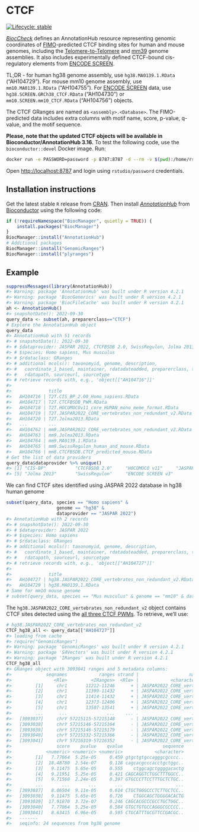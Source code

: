 
<!-- README.md is generated from README.Rmd. Please edit that file -->

# CTCF

[![Lifecycle:
stable](https://img.shields.io/badge/lifecycle-stable-brightgreen.svg)](https://lifecycle.r-lib.org/articles/stages.html#stable)
<!-- [![BioC status](http://www.bioconductor.org/shields/build/release/bioc/CTCF.svg)](https://bioconductor.org/checkResults/release/bioc-LATEST/CTCF) [![R-CMD-check-bioc](https://github.com/mdozmorov/CTCF/actions/workflows/R-CMD-check-bioc.yaml/badge.svg)](https://github.com/mdozmorov/CTCF/actions/workflows/R-CMD-check-bioc.yaml) -->

*[BiocCheck](https://bioconductor.org/packages/3.16/BiocCheck)* defines
an AnnotationHub resource representing genomic coordinates of
[FIMO](https://meme-suite.org/meme/doc/fimo.html)-predicted CTCF binding
sites for human and mouse genomes, including the
[Telomere-to-Telomere](https://github.com/marbl/CHM13) and
[mm39](http://genomeref.blogspot.com/2020/07/grcm39-new-mouse-reference-genome.html)
genome assemblies. It also includes experimentally defined CTCF-bound
cis-regulatory elements from [ENCODE
SCREEN](https://screen.encodeproject.org/).

TL;DR - for human hg38 genome assembly, use `hg38.MA0139.1.RData`
(“AH104729”). For mouse mm10 genome assembly, use `mm10.MA0139.1.RData`
(“AH104755”). For [ENCODE SCREEN](https://screen.encodeproject.org/)
data, use `hg38.SCREEN.GRCh38_CTCF.RData` (“AH104730”) or
`mm10.SCREEN.mm10_CTCF.RData` (“AH104756”) objects.

The CTCF GRanges are named as `<assembly>.<Database>`. The
FIMO-predicted data includes extra columns with motif name, score,
p-value, q-value, and the motif sequence.

**Please, note that the updated CTCF objects will be available in
Bioconductor/AnnotationHub 3.16.** To test the following code, use the
`bioconductor::devel` Docker image. Run:

``` bash
docker run -e PASSWORD=password -p 8787:8787 -d --rm -v $(pwd):/home/rstudio bioconductor/bioconductor_docker:devel
```

Open <http://localhost:8787> and login using `rstudio/password`
credentials.

## Installation instructions

Get the latest stable `R` release from
[CRAN](http://cran.r-project.org/). Then install
*[AnnotationHub](https://bioconductor.org/packages/3.16/AnnotationHub)*
from [Bioconductor](http://bioconductor.org/) using the following code:

``` r
if (!requireNamespace("BiocManager", quietly = TRUE)) {
    install.packages("BiocManager")
}
BiocManager::install("AnnotationHub") 
# Additional packages
BiocManager::install("GenomicRanges")
BiocManager::install("plyranges")
```

## Example

``` r
suppressMessages(library(AnnotationHub))
#> Warning: package 'AnnotationHub' was built under R version 4.2.1
#> Warning: package 'BiocGenerics' was built under R version 4.2.1
#> Warning: package 'BiocFileCache' was built under R version 4.2.1
ah <- AnnotationHub()
#> snapshotDate(): 2022-09-30
query_data <- subset(ah, preparerclass=="CTCF")
# Explore the AnnotationHub object
query_data
#> AnnotationHub with 51 records
#> # snapshotDate(): 2022-09-30
#> # $dataprovider: JASPAR 2022, CTCFBSDB 2.0, SwissRegulon, Jolma 2013, HOCOMO...
#> # $species: Homo sapiens, Mus musculus
#> # $rdataclass: GRanges
#> # additional mcols(): taxonomyid, genome, description,
#> #   coordinate_1_based, maintainer, rdatadateadded, preparerclass, tags,
#> #   rdatapath, sourceurl, sourcetype 
#> # retrieve records with, e.g., 'object[["AH104716"]]' 
#> 
#>              title                                                 
#>   AH104716 | T2T.CIS_BP_2.00_Homo_sapiens.RData                    
#>   AH104717 | T2T.CTCFBSDB_PWM.RData                                
#>   AH104718 | T2T.HOCOMOCOv11_core_HUMAN_mono_meme_format.RData     
#>   AH104719 | T2T.JASPAR2022_CORE_vertebrates_non_redundant_v2.RData
#>   AH104720 | T2T.Jolma2013.RData                                   
#>   ...        ...                                                   
#>   AH104762 | mm9.JASPAR2022_CORE_vertebrates_non_redundant_v2.RData
#>   AH104763 | mm9.Jolma2013.RData                                   
#>   AH104764 | mm9.MA0139.1.RData                                    
#>   AH104765 | mm9.SwissRegulon_human_and_mouse.RData                
#>   AH104766 | mm8.CTCFBSDB.CTCF_predicted_mouse.RData
# Get the list of data providers
query_data$dataprovider %>% unique()
#> [1] "CIS-BP"           "CTCFBSDB 2.0"     "HOCOMOCO v11"     "JASPAR 2022"     
#> [5] "Jolma 2013"       "SwissRegulon"     "ENCODE SCREEN v3"
```

We can find CTCF sites identified using JASPAR 2022 database in hg38
human genome

``` r
subset(query_data, species == "Homo sapiens" & 
                   genome == "hg38" & 
                   dataprovider == "JASPAR 2022")
#> AnnotationHub with 2 records
#> # snapshotDate(): 2022-09-30
#> # $dataprovider: JASPAR 2022
#> # $species: Homo sapiens
#> # $rdataclass: GRanges
#> # additional mcols(): taxonomyid, genome, description,
#> #   coordinate_1_based, maintainer, rdatadateadded, preparerclass, tags,
#> #   rdatapath, sourceurl, sourcetype 
#> # retrieve records with, e.g., 'object[["AH104727"]]' 
#> 
#>              title                                                  
#>   AH104727 | hg38.JASPAR2022_CORE_vertebrates_non_redundant_v2.RData
#>   AH104729 | hg38.MA0139.1.RData
# Same for mm10 mouse genome
# subset(query_data, species == "Mus musculus" & genome == "mm10" & dataprovider == "JASPAR 2022")
```

The `hg38.JASPAR2022_CORE_vertebrates_non_redundant_v2` object contains
CTCF sites detected using the [all three CTCF
PWMs](https://jaspar.genereg.net/search?q=CTCF&collection=all&tax_group=all&tax_id=9606&type=all&class=all&family=all&version=all).
To retrieve, we’ll use:

``` r
# hg38.JASPAR2022_CORE_vertebrates_non_redundant_v2
CTCF_hg38_all <- query_data[["AH104727"]]
#> loading from cache
#> require("GenomicRanges")
#> Warning: package 'GenomicRanges' was built under R version 4.2.1
#> Warning: package 'S4Vectors' was built under R version 4.2.1
#> Warning: package 'IRanges' was built under R version 4.2.1
CTCF_hg38_all
#> GRanges object with 3093041 ranges and 5 metadata columns:
#>             seqnames            ranges strand |                   name
#>                <Rle>         <IRanges>  <Rle> |            <character>
#>         [1]     chr1       11212-11246      + | JASPAR2022_CORE_vert..
#>         [2]     chr1       11399-11432      + | JASPAR2022_CORE_vert..
#>         [3]     chr1       11414-11432      + | JASPAR2022_CORE_vert..
#>         [4]     chr1       12373-12406      + | JASPAR2022_CORE_vert..
#>         [5]     chr1       13507-13541      + | JASPAR2022_CORE_vert..
#>         ...      ...               ...    ... .                    ...
#>   [3093037]     chrY 57215115-57215148      - | JASPAR2022_CORE_vert..
#>   [3093038]     chrY 57215146-57215164      - | JASPAR2022_CORE_vert..
#>   [3093039]     chrY 57215146-57215179      - | JASPAR2022_CORE_vert..
#>   [3093040]     chrY 57215332-57215366      - | JASPAR2022_CORE_vert..
#>   [3093041]     chrY 57216319-57216352      - | JASPAR2022_CORE_vert..
#>                 score    pvalue    qvalue               sequence
#>             <numeric> <numeric> <numeric>            <character>
#>         [1]   7.77064  5.25e-05     0.459 gtgctgtgccagggcgcccc..
#>         [2]  18.48780  2.54e-07     0.118 cagcacgcccacctgctggc..
#>         [3]   9.11475  5.65e-05     0.555    ctggcagctggggacactg
#>         [4]   9.21951  5.25e-05     0.421 CAGCAGGTCTGGCTTTGGCC..
#>         [5]   9.71560  2.24e-05     0.397 GTGCCCTTCCTTTGCTCTGC..
#>         ...       ...       ...       ...                    ...
#>   [3093037]   8.06504  9.11e-05     0.614 CTGCTGGGCCCTCTTGCTCC..
#>   [3093038]   9.11475  5.65e-05     0.726    CTGGCAGCTGGGGACACTG
#>   [3093039]  17.91870  3.72e-07     0.246 CAGCACGCCCGCCTGCTGGC..
#>   [3093040]   7.77064  5.25e-05     0.584 GTGCTGTGCCAGGGCGCCCC..
#>   [3093041]   8.63415  6.96e-05     0.595 CTGCATTTGCGTTCCGACGC..
#>   -------
#>   seqinfo: 24 sequences from hg38 genome
```

<!--
The `hg38.MA0139.1` object contains CTCF sites detected using the most
popular [MA0139.1](https://jaspar.genereg.net/matrix/MA0139.1/) CTCF PWM. 
To retrieve:


```r
# hg38.MA0139.1
CTCF_hg38 <- query_data[["AH104729"]]
#> loading from cache
CTCF_hg38
#> GRanges object with 887980 ranges and 5 metadata columns:
#>            seqnames            ranges strand |        name     score    pvalue
#>               <Rle>         <IRanges>  <Rle> | <character> <numeric> <numeric>
#>        [1]     chr1       11414-11432      + |    MA0139.1   9.11475  5.65e-05
#>        [2]     chr1       14316-14334      + |    MA0139.1   7.83607  9.71e-05
#>        [3]     chr1       15439-15457      + |    MA0139.1   8.00000  9.08e-05
#>        [4]     chr1       16603-16621      + |    MA0139.1   8.04918  8.89e-05
#>        [5]     chr1       16651-16669      + |    MA0139.1  11.42620  1.97e-05
#>        ...      ...               ...    ... .         ...       ...       ...
#>   [887976]     chrY 57209918-57209936      - |    MA0139.1  11.42620  1.97e-05
#>   [887977]     chrY 57209966-57209984      - |    MA0139.1   8.04918  8.89e-05
#>   [887978]     chrY 57211133-57211151      - |    MA0139.1   8.00000  9.08e-05
#>   [887979]     chrY 57212256-57212274      - |    MA0139.1   7.83607  9.71e-05
#>   [887980]     chrY 57215146-57215164      - |    MA0139.1   9.11475  5.65e-05
#>               qvalue            sequence
#>            <numeric>         <character>
#>        [1]     0.555 ctggcagctggggacactg
#>        [2]     0.601 GGACCAACAGGGGCAGGAG
#>        [3]     0.599 TAGCCTCCAGAGGCCTCAG
#>        [4]     0.597 CCACCTGAAGGAGACGCGC
#>        [5]     0.504 TGGCCTACAGGGGCCGCGG
#>        ...       ...                 ...
#>   [887976]     0.648 TGGCCTACAGGGGCCGCGG
#>   [887977]     0.770 CCACCTGAAGGAGACGCGC
#>   [887978]     0.770 TAGCCTCCAGAGGCCTCAG
#>   [887979]     0.770 GGACCAACAGGGGCAGGAG
#>   [887980]     0.726 CTGGCAGCTGGGGACACTG
#>   -------
#>   seqinfo: 24 sequences from hg38 genome
```

It is always advisable to sort GRanges objects and keep standard chromsomes:


```r
suppressMessages(library(plyranges))
CTCF_hg38_all <- CTCF_hg38_all %>% keepStandardChromosomes() %>% sort()
CTCF_hg38 <- CTCF_hg38 %>% keepStandardChromosomes() %>% sort()
```

Note that the [FIMO](https://meme-suite.org/meme/doc/fimo.html) tool detects 
CTCF binding sites using the 1e-4 p-value threshold by default (the more significant
p-value corresponds to the more confidently detected CTCF motif). We found that
this threshold may be too permissive. Using the 
[ENCODE SCREEN](https://screen.encodeproject.org/) database as ground truth,
we found 1e-6 as the optimal threshold providing approximately 80% true positive
rate. However, less significant CTCF motifs may be cell type-specific or have 
weaker CTCF binding and therefore be missed by conventional peak callers.
If cell type-specific CTCF binding is of interest, we recommend exploring
less significant CTCF sites.

<img src="man/figures/Figure_human_pvalues_threshold.png" width="100%" />

To filter the GRanges object and keep high-confidence CTCF sites, use:


```r
# Check length before filtering
print(paste("Number of CTCF motifs at the default 1e-4 threshold:", length(CTCF_hg38)))
#> [1] "Number of CTCF motifs at the default 1e-4 threshold: 887980"
# Filter and check length after filtering
CTCF_hg38_filtered <- CTCF_hg38 %>% plyranges::filter(pvalue < 1e-6)
print(paste("Number of CTCF motifs at the 1e-6 threshold:", length(CTCF_hg38_filtered)))
#> [1] "Number of CTCF motifs at the 1e-6 threshold: 21671"
# Similarly, filter
CTCF_hg38_all_filtered <- CTCF_hg38_all %>% plyranges::filter(pvalue < 1e-6)
```

Given some databases provide multiple CTCF PWMs, one CTCF site may be detected 
multiple times resulting in overlapping CTCF sites. For example, the proportion
of overlapping CTCF sites in the `CTCF_hg38_all_filtered` object containing CTCF
sites detected by three matrices nearly 40%:


```r
# Proportion of overlapping enrtries
tmp <- findOverlaps(CTCF_hg38_all, CTCF_hg38_all)
prop_overlap <- sort(table(queryHits(tmp)) %>% table(), decreasing = TRUE)
sum(prop_overlap[which(names(prop_overlap) != "1")]) / length(CTCF_hg38_all)
#> [1] 0.375093
```

The proportion of overlapping CTCF sites in the `CTCF_hg38_filtered` object
containing CTCF sites detected by the [MA0139.1](https://jaspar.genereg.net/matrix/MA0139.1/) 
matrix is less than 2.5%


```r
tmp <- findOverlaps(CTCF_hg38, CTCF_hg38)
prop_overlap <- sort(table(queryHits(tmp)) %>% table(), decreasing = TRUE)
sum(prop_overlap[which(names(prop_overlap) != "1")]) / length(CTCF_hg38)
#> [1] 0.0233485
```

Reducing them (merging overlapping CTCF sites), combined with 1E-6 cutoff 
filtering, yields the number of CTCF sites comparable to previously reported.


```r
print(paste("Number of CTCF_hg38 motifs at the 1e-6 threshold AND reduced:", length(CTCF_hg38_filtered %>% reduce())))
#> [1] "Number of CTCF_hg38 motifs at the 1e-6 threshold AND reduced: 21652"
print(paste("Number of CTCF_hg38_all motifs at the 1e-6 threshold AND reduced:", length(CTCF_hg38_all_filtered %>% reduce())))
#> [1] "Number of CTCF_hg38_all motifs at the 1e-6 threshold AND reduced: 63572"
```

However, regulatory elements with CTCF proteins co-occupying adjacent/overlapping 
CTCF binding motifs were shown to be functionally and structurally different from 
those with single CTCF motifs. We provide non-reduced CTCF data and advise 
considering overlap of CTCF sites depending on the study's goal. 

# liftOver of CTCF coordinates

As genome assemblies for model organisms continue to improve, CTCF sites for 
previous genome assemblies become obsolete. Typically, the actual genome 
sequence changes little, leading to changes in genomic coordinates.
The [liftOver](https://genome.ucsc.edu/cgi-bin/hgLiftOver)
method allows for conversion of genomic coordinates between genome assemblies.

Some carefully curated CTCF sites are available only for older genome assemblies.
Examples include the data from [CTCFBSDB](https://insulatordb.uthsc.edu/),
available for hg18 and mm8 genome assemblies.

To investigate whether liftOver of CTCF sites from older genome assemblies is
a viable option, we tested for overlap between CTCF sites directly detected in
specific genome assemblies with those lifted over. We detected CTCF sites using
the [MA0139.1](https://jaspar.genereg.net/matrix/MA0139.1/) PWM from JASPAR 2022 
database in hg18, hg19, hg38, and T2T genome assemblies and converted their 
genomic coordinates using the corresponding liftOver chains 
([download_liftOver.sh](https://github.com/dozmorovlab/CTCF.dev/blob/main/scripts/download_liftOver.sh) 
and [convert_liftOver.sh](https://github.com/dozmorovlab/CTCF.dev/blob/main/scripts/convert_liftOver.sh)
scripts). We observed high Jaccard overlap among CTCF sites detected in the 
original genome assemblies or lifted over. 

**Jaccard overlaps among CTCF binding sites detected in the original and liftOver human genome assemblies.** CTCF sites were detected using JASPAR 2022 MA0139.1 PWM. The correlogram was clustered using Euclidean distance and Ward.D clustering . White-red gradient indicate low-to-high Jaccard overlaps. Jaccard values are shown in the corresponding cells.

<img src="man/figures/Figure_liftOverJaccard.png" width="100%" />

Our results suggest that liftOver is a viable alternative to obtain CTCF genomic
annotations for different genome assemblies. We provide 
[CTCFBSDB](https://insulatordb.uthsc.edu/) data converted to hg19 and hg38 
genome assemblies.

# CTCF Position Weight Matrices

**CTCF PWM information.** "Motif" - individual motif IDs or the total number of motifs per database; "Length" - motif length of the range of lengths; "URL" - direct links to motif pages. Jaspar, Hocomoco, Jolma 2013 PWMs were downloaded from the [MEME database](https://meme-suite.org/meme/doc/download.html).


|Motif                                                |Length..bp. |URL                                                                               |
|:----------------------------------------------------|:-----------|:---------------------------------------------------------------------------------|
|Jaspar2022                                           |            |                                                                                  |
|MA0139.1                                             |19          |https://jaspar2022.genereg.net/matrix/MA0139.1                                    |
|MA1929.1                                             |34          |http://jaspar2022.genereg.net/matrix/MA1929.1                                     |
|MA1930.1                                             |35          |http://jaspar2022.genereg.net/matrix/MA1930.1                                     |
|HOCOMOCO v11                                         |            |                                                                                  |
|CTCF_HUMAN.H11MO.0.A                                 |19          |http://hocomoco.autosome.ru/motif/CTCF_HUMAN.H11MO.0.A                            |
|CTCF_MOUSE.H11MO.0.A                                 |20          |http://hocomoco.autosome.ru/motif/CTCF_MOUSE.H11MO.0.A                            |
|SwissRegulon                                         |            |                                                                                  |
|CTCF.p2                                              |20          |https://swissregulon.unibas.ch/wm/?wm=CTCF.p2&org=hg18                            |
|Jolma 2013                                           |            |                                                                                  |
|CTCF_full                                            |17          |http://floresta.eead.csic.es/footprintdb/index.php?db=HumanTF:1.0&motif=CTCF_full |
|CTCFBSDB                                             |            |                                                                                  |
|EMBL_M1, EMBL_M2, MIT_LM2, MIT_LM7, MIT_LM23, REN_20 |9-20        |https://insulatordb.uthsc.edu/download/CTCFBSDB_PWM.mat                           |
|CIS-BP                                               |            |                                                                                  |
|83 CTCF (Homo sapiens) C2H2 ZF                       |11-21       |http://cisbp.ccbr.utoronto.ca/TFreport.php?searchTF=T094831_2.00                  |
|2 Ctcf (Mus musculus) C2H2 ZF                        |15, 20      |http://cisbp.ccbr.utoronto.ca/TFreport.php?searchTF=T100985_2.00                  |

**CTCF motif logos.** PWMs from (A) MEME, (B) CTCFBSDB, (C) CIS-BP human, and (D) CIS-BP mouse databases. Clustering and alignment of motifs was performed using the `r `BiocStyle::Biocpkg("motifStack")` R package.

<img src="man/figures/Supplementary_Figure_1.png" width="100%" />

See [inst/scripts/make-data.R](inst/scripts/make-data.R) how the CTCF GRanges 
objects were created.

# CTCF predicted and experimental data

**Predefined CTCF binding data.** "Database" - source of data; "Number" - number of binding sites; "Assembly" - genome assembly; "URL" - direct link to data download.


|Database                           | Number|Assembly |URL                                                                 |
|:----------------------------------|------:|:--------|:-------------------------------------------------------------------|
|CTCFBSDB 2.0                       |     NA|         |                                                                    |
|Predicted human CTCF binding sites |  13401|hg18     |https://insulatordb.uthsc.edu/download/allcomp.txt.gz               |
|Predicted mouse CTCF binding sites |   5504|mm8      |https://insulatordb.uthsc.edu/download/allcomp.txt.gz               |
|SCREEN ENCODE                      |     NA|         |                                                                    |
|Human CTCF-bound cCREs             | 450641|hg38     |https://api.wenglab.org/screen_v13/fdownloads/cCREs/GRCh38-CTCF.bed |
|Mouse CTCF-bound cCREs             |  82777|mm10     |https://api.wenglab.org/screen_v13/fdownloads/cCREs/mm10-CTCF.bed   |

# All GRanges objects included in the package

**Summary of CTCF binding data provided in the package.** CTCF sites for each genome assembly and PWM combination were detected using FIMO. "ID" - object names formatted as `<assembly>.<database name>`; "Assembly" - genome assembly, T2T - telomere to telomere (GCA_009914755.4) genome assembly; "All (p-value threshold Xe-Y)" - the total number of CTCF binding sites in the corresponding BED file at the Xe-Y threshold; "Non-overlapping (p-value threshold Xe-Y)" - number of non-overlapping CTCF binding sites (overlapping regions are merged) at the Xe-Y threshold.


|ID                                                      |Description                                                                                       |Genome |Species      | Taxonomy|Data.provider    |All..p.value.threshold.1e.4. |Non.overlapping..p.value.threshold.1e.4. |All..p.value.threshold.1e.6. |Non.overlapping..p.value.threshold.1e.6. |
|:-------------------------------------------------------|:-------------------------------------------------------------------------------------------------|:------|:------------|--------:|:----------------|:----------------------------|:----------------------------------------|:----------------------------|:----------------------------------------|
|T2T.CIS_BP_2.00_Homo_sapiens.RData                      |T2T CTCF motifs detected using human PWM matrices from http://cisbp.ccbr.utoronto.ca/, by FIMO    |T2T    |Homo sapiens |     9606|CIS-BP           |85,004,288                   |11,610,275                               |1,642,859                    |308,511                                  |
|T2T.CTCFBSDB_PWM.RData                                  |T2T CTCF motifs detected using PWM matrices from https://insulatordb.uthsc.edu/, by FIMO          |T2T    |Homo sapiens |     9606|CTCFBSDB 2.0     |5,385,530                    |3,452,150                                |98,088                       |61,030                                   |
|T2T.HOCOMOCOv11_core_HUMAN_mono_meme_format.RData       |T2T CTCF motifs detected using human PWM matrices from https://hocomoco11.autosome.org/, by FIMO  |T2T    |Homo sapiens |     9606|HOCOMOCO v11     |927,477                      |909,247                                  |21,491                       |21,450                                   |
|T2T.JASPAR2022_CORE_vertebrates_non_redundant_v2.RData  |T2T CTCF motifs detected using human PWM matrices from https://jaspar.genereg.net/, by FIMO       |T2T    |Homo sapiens |     9606|JASPAR 2022      |3,196,774                    |2,538,458                                |75,126                       |64,767                                   |
|T2T.Jolma2013.RData                                     |T2T CTCF motifs detected using PWM matrices from DOI:10.1016/j.cell.2012.12.009, by FIMO          |T2T    |Homo sapiens |     9606|Jolma 2013       |342,765                      |341,669                                  |6,857                        |6,857                                    |
|T2T.MA0139.1.RData                                      |T2T CTCF motifs detected using MA0139.1 PWM matrix from https://jaspar.genereg.net/, by FIMO      |T2T    |Homo sapiens |     9606|JASPAR 2022      |916,829                      |905,231                                  |22,149                       |22,131                                   |
|T2T.SwissRegulon_human_and_mouse.RData                  |T2T CTCF motifs detected using PWM matrices from https://swissregulon.unibas.ch/sr/, by FIMO      |T2T    |Homo sapiens |     9606|SwissRegulon     |1,106,234                    |1,094,142                                |23,050                       |23,006                                   |
|hg38.CIS_BP_2.00_Homo_sapiens.RData                     |hg38 CTCF motifs detected using human PWM matrices from http://cisbp.ccbr.utoronto.ca/, by FIMO   |hg38   |Homo sapiens |     9606|CIS-BP           |82,804,664                   |11,502,445                               |1,612,042                    |303,446                                  |
|hg38.CTCFBSDB.CTCF_predicted_human.RData                |hg38 CTCF predicted motifs from https://insulatordb.uthsc.edu/                                    |hg38   |Homo sapiens |     9606|CTCFBSDB 2.0     |5,212,674                    |3,343,301                                |97,491                       |60,648                                   |
|hg38.CTCFBSDB_PWM.RData                                 |hg38 CTCF motifs detected using PWM matrices from https://insulatordb.uthsc.edu/, by FIMO         |hg38   |Homo sapiens |     9606|CTCFBSDB 2.0     |13,357                       |13,278                                   |-                            |-                                        |
|hg38.HOCOMOCOv11_core_HUMAN_mono_meme_format.RData      |hg38 CTCF motifs detected using human PWM matrices from https://hocomoco11.autosome.org/, by FIMO |hg38   |Homo sapiens |     9606|HOCOMOCO v11     |891,816                      |875,038                                  |21,020                       |20,975                                   |
|hg38.JASPAR2022_CORE_vertebrates_non_redundant_v2.RData |hg38 CTCF motifs detected using human PWM matrices from https://jaspar.genereg.net/, by FIMO      |hg38   |Homo sapiens |     9606|JASPAR 2022      |3,093,041                    |2,456,234                                |73,545                       |63,572                                   |
|hg38.Jolma2013.RData                                    |hg38 CTCF motifs detected using PWM matrices from DOI:10.1016/j.cell.2012.12.009, by FIMO         |hg38   |Homo sapiens |     9606|Jolma 2013       |330,892                      |329,834                                  |6,823                        |6,823                                    |
|hg38.MA0139.1.RData                                     |hg38 CTCF motifs detected using MA0139.1 PWM matrix from https://jaspar.genereg.net/, by FIMO     |hg38   |Homo sapiens |     9606|JASPAR 2022      |887,980                      |876,938                                  |21,671                       |21,652                                   |
|hg38.SCREEN.GRCh38_CTCF.RData                           |hg38 CTCF-bound human cis-regulatory elements from https://screen.encodeproject.org/              |hg38   |Homo sapiens |     9606|ENCODE SCREEN v3 |450,641                      |444,379                                  |-                            |-                                        |
|hg38.SwissRegulon_human_and_mouse.RData                 |hg38 CTCF motifs detected using PWM matrices from https://swissregulon.unibas.ch/sr/, by FIMO     |hg38   |Homo sapiens |     9606|SwissRegulon     |1,079,055                    |1,067,050                                |22,569                       |22,521                                   |
|hg19.CIS_BP_2.00_Homo_sapiens.RData                     |hg19 CTCF motifs detected using human PWM matrices from http://cisbp.ccbr.utoronto.ca/, by FIMO   |hg19   |Homo sapiens |     9606|CIS-BP           |81,569,702                   |11,355,221                               |1,595,787                    |298,489                                  |
|hg19.CTCFBSDB.CTCF_predicted_human.RData                |hg19 CTCF motifs detected using PWM matrices from https://insulatordb.uthsc.edu/, by FIMO         |hg19   |Homo sapiens |     9606|CTCFBSDB 2.0     |5,118,501                    |3,294,516                                |93,692                       |57,137                                   |
|hg19.CTCFBSDB_PWM.RData                                 |hg19 CTCF predicted motifs from https://insulatordb.uthsc.edu/                                    |hg19   |Homo sapiens |     9606|CTCFBSDB 2.0     |13,355                       |13,294                                   |-                            |-                                        |
|hg19.HOCOMOCOv11_core_HUMAN_mono_meme_format.RData      |hg19 CTCF motifs detected using human PWM matrices from https://hocomoco11.autosome.org/, by FIMO |hg19   |Homo sapiens |     9606|HOCOMOCO v11     |876,822                      |860,212                                  |20,853                       |20,811                                   |
|hg19.JASPAR2022_CORE_vertebrates_non_redundant_v2.RData |hg19 CTCF motifs detected using human PWM matrices from https://jaspar.genereg.net/, by FIMO      |hg19   |Homo sapiens |     9606|JASPAR 2022      |3,035,951                    |2,414,604                                |71,825                       |61,940                                   |
|hg19.Jolma2013.RData                                    |hg19 CTCF motifs detected using PWM matrices from DOI:10.1016/j.cell.2012.12.009, by FIMO         |hg19   |Homo sapiens |     9606|Jolma 2013       |315,914                      |314,858                                  |6,734                        |6,734                                    |
|hg19.MA0139.1.RData                                     |hg19 CTCF motifs detected using MA0139.1 PWM matrix from https://jaspar.genereg.net/, by FIMO     |hg19   |Homo sapiens |     9606|JASPAR 2022      |871,136                      |860,252                                  |21,511                       |21,491                                   |
|hg19.SwissRegulon_human_and_mouse.RData                 |hg19 CTCF motifs detected using PWM matrices from https://swissregulon.unibas.ch/sr/, by FIMO     |hg19   |Homo sapiens |     9606|SwissRegulon     |1,061,972                    |1,050,085                                |22,325                       |22,282                                   |
|hg18.CTCFBSDB.CTCF_predicted_human.RData                |hg18 CTCF predicted motifs from https://insulatordb.uthsc.edu/                                    |hg18   |Homo sapiens |     9606|CTCFBSDB 2.0     |13,401                       |13,343                                   |-                            |-                                        |
|hg18.MA0139.1.RData                                     |hg18 CTCF motifs detected using MA0139.1 PWM matrix from https://jaspar.genereg.net/, by FIMO     |hg18   |Homo sapiens |     9606|JASPAR 2022      |869,463                      |858,603                                  |21,436                       |21,416                                   |
|mm39.CIS_BP_2.00_Mus_musculus.RData                     |mm39 CTCF motifs detected using mouse PWM matrices from http://cisbp.ccbr.utoronto.ca/, by FIMO   |mm39   |Mus musculus |    10090|CIS-BP           |1,811,582                    |1,308,209                                |101,066                      |80,637                                   |
|mm39.CTCFBSDB_PWM.RData                                 |mm39 CTCF predicted motifs from https://insulatordb.uthsc.edu/                                    |mm39   |Mus musculus |    10090|CTCFBSDB 2.0     |5,476,211                    |3,237,788                                |164,967                      |104,883                                  |
|mm39.HOCOMOCOv11_core_MOUSE_mono_meme_format.RData      |mm39 CTCF motifs detected using mouse PWM matrices from https://hocomoco11.autosome.org/, by FIMO |mm39   |Mus musculus |    10090|HOCOMOCO v11     |740,710                      |726,641                                  |27,620                       |27,582                                   |
|mm39.JASPAR2022_CORE_vertebrates_non_redundant_v2.RData |mm39 CTCF motifs detected using mouse PWM matrices from https://jaspar.genereg.net/, by FIMO      |mm39   |Mus musculus |    10090|JASPAR 2022      |2,940,147                    |2,280,509                                |109,427                      |90,585                                   |
|mm39.Jolma2013.RData                                    |mm39 CTCF motifs detected using PWM matrices from DOI:10.1016/j.cell.2012.12.009, by FIMO         |mm39   |Mus musculus |    10090|Jolma 2013       |423,521                      |422,552                                  |12,800                       |12,797                                   |
|mm39.MA0139.1.RData                                     |mm39 CTCF motifs detected using MA0139.1 PWM matrix from https://jaspar.genereg.net/, by FIMO     |mm39   |Mus musculus |    10090|JASPAR 2022      |962,332                      |949,270                                  |32,210                       |32,199                                   |
|mm39.SwissRegulon_human_and_mouse.RData                 |mm39 CTCF motifs detected using PWM matrices from https://swissregulon.unibas.ch/sr/, by FIMO     |mm39   |Mus musculus |    10090|SwissRegulon     |1,094,643                    |1,080,229                                |40,549                       |40,523                                   |
|mm10.CIS_BP_2.00_Mus_musculus.RData                     |mm10 CTCF motifs detected using mouse PWM matrices from http://cisbp.ccbr.utoronto.ca/, by FIMO   |mm10   |Mus musculus |    10090|CIS-BP           |1,810,213                    |1,307,193                                |101,011                      |80,592                                   |
|mm10.CTCFBSDB.CTCF_predicted_mouse.RData                |mm10 CTCF motifs detected using PWM matrices from https://insulatordb.uthsc.edu/, by FIMO         |mm10   |Mus musculus |    10090|CTCFBSDB 2.0     |5,472,184                    |3,235,312                                |164,855                      |104,827                                  |
|mm10.CTCFBSDB_PWM.RData                                 |mm10 CTCF predicted motifs from https://insulatordb.uthsc.edu/                                    |mm10   |Mus musculus |    10090|CTCFBSDB 2.0     |5,502                        |5,491                                    |-                            |-                                        |
|mm10.HOCOMOCOv11_core_MOUSE_mono_meme_format.RData      |mm10 CTCF motifs detected using mouse PWM matrices from https://hocomoco11.autosome.org/, by FIMO |mm10   |Mus musculus |    10090|HOCOMOCO v11     |740,100                      |726,052                                  |27,604                       |27,566                                   |
|mm10.JASPAR2022_CORE_vertebrates_non_redundant_v2.RData |mm10 CTCF motifs detected using mouse PWM matrices from https://jaspar.genereg.net/, by FIMO      |mm10   |Mus musculus |    10090|JASPAR 2022      |2,938,085                    |2,278,849                                |109,363                      |90,532                                   |
|mm10.Jolma2013.RData                                    |mm10 CTCF motifs detected using PWM matrices from DOI:10.1016/j.cell.2012.12.009, by FIMO         |mm10   |Mus musculus |    10090|Jolma 2013       |423,194                      |422,225                                  |12,789                       |12,786                                   |
|mm10.MA0139.1.RData                                     |mm10 CTCF motifs detected using MA0139.1 PWM matrix from https://jaspar.genereg.net/, by FIMO     |mm10   |Mus musculus |    10090|JASPAR 2022      |961,635                      |948,581                                  |32,188                       |32,177                                   |
|mm10.SCREEN.mm10_CTCF.RData                             |mm10 CTCF-bound mouse cis-regulatory elements from https://screen.encodeproject.org/              |mm10   |Mus musculus |    10090|ENCODE SCREEN v3 |82,777                       |82,100                                   |-                            |-                                        |
|mm10.SwissRegulon_human_and_mouse.RData                 |mm10 CTCF motifs detected using PWM matrices from https://swissregulon.unibas.ch/sr/, by FIMO     |mm10   |Mus musculus |    10090|SwissRegulon     |1,093,870                    |1,079,467                                |40,525                       |40,499                                   |
|mm9.CIS_BP_2.00_Mus_musculus.RData                      |mm9 CTCF motifs detected using mouse PWM matrices from http://cisbp.ccbr.utoronto.ca/, by FIMO    |mm9    |Mus musculus |    10090|CIS-BP           |1,770,520                    |1,278,081                                |99,197                       |79,218                                   |
|mm9.CTCFBSDB.CTCF_predicted_mouse.RData                 |mm9 CTCF motifs detected using PWM matrices from https://insulatordb.uthsc.edu/, by FIMO          |mm9    |Mus musculus |    10090|CTCFBSDB 2.0     |5,335,475                    |3,150,407                                |161,014                      |102,880                                  |
|mm9.CTCFBSDB_PWM.RData                                  |mm9 CTCF predicted motifs from https://insulatordb.uthsc.edu/                                     |mm9    |Mus musculus |    10090|CTCFBSDB 2.0     |5,502                        |5,491                                    |-                            |-                                        |
|mm9.HOCOMOCOv11_core_MOUSE_mono_meme_format.RData       |mm9 CTCF motifs detected using mouse PWM matrices from https://hocomoco11.autosome.org/, by FIMO  |mm9    |Mus musculus |    10090|HOCOMOCO v11     |725,199                      |711,236                                  |27,103                       |27,065                                   |
|mm9.JASPAR2022_CORE_vertebrates_non_redundant_v2.RData  |mm9 CTCF motifs detected using mouse PWM matrices from https://jaspar.genereg.net/, by FIMO       |mm9    |Mus musculus |    10090|JASPAR 2022      |2,879,784                    |2,230,170                                |107,506                      |89,172                                   |
|mm9.Jolma2013.RData                                     |mm9 CTCF motifs detected using PWM matrices from DOI:10.1016/j.cell.2012.12.009, by FIMO          |mm9    |Mus musculus |    10090|Jolma 2013       |411,345                      |410,398                                  |12,309                       |12,306                                   |
|mm9.MA0139.1.RData                                      |mm9 CTCF motifs detected using MA0139.1 PWM matrix from https://jaspar.genereg.net/, by FIMO      |mm9    |Mus musculus |    10090|JASPAR 2022      |938,919                      |925,939                                  |31,446                       |31,435                                   |
|mm9.SwissRegulon_human_and_mouse.RData                  |mm9 CTCF motifs detected using PWM matrices from https://swissregulon.unibas.ch/sr/, by FIMO      |mm9    |Mus musculus |    10090|SwissRegulon     |1,066,676                    |1,052,374                                |39,510                       |39,484                                   |
|mm8.CTCFBSDB.CTCF_predicted_mouse.RData                 |mm8 CTCF predicted motifs from https://insulatordb.uthsc.edu/                                     |mm8    |Mus musculus |    10090|CTCFBSDB 2.0     |5,504                        |5,493                                    |-                            |-                                        |


## Citation

Below is the citation output from using `citation('CTCF')` in R. Please
run this yourself to check for any updates on how to cite __CTCF__.


```r
print(citation("CTCF"), bibtex = TRUE)
```

Please note that the *[BiocCheck](https://bioconductor.org/packages/3.16/BiocCheck)* was only made possible thanks to many other R and 
bioinformatics software authors, which are cited either in the vignettes and/or 
the paper(s) describing this package.

## Development tools

* Continuous code testing is possible thanks to [GitHub actions](https://www.tidyverse.org/blog/2020/04/usethis-1-6-0/)  through *[usethis](https://CRAN.R-project.org/package=usethis)*, *[remotes](https://CRAN.R-project.org/package=remotes)*, and *[rcmdcheck](https://CRAN.R-project.org/package=rcmdcheck)* customized to use [Bioconductor's docker containers](https://www.bioconductor.org/help/docker/) and *[BiocCheck](https://bioconductor.org/packages/3.16/BiocCheck)*.
* Code coverage assessment is possible thanks to [codecov](https://codecov.io/gh) and *[covr](https://CRAN.R-project.org/package=covr)*.
* The [documentation website](http://mdozmorov.github.io/CTCF) is automatically updated thanks to *[pkgdown](https://CRAN.R-project.org/package=pkgdown)*.
* The code is styled automatically thanks to *[styler](https://CRAN.R-project.org/package=styler)*.
* The documentation is formatted thanks to *[devtools](https://CRAN.R-project.org/package=devtools)* and *[roxygen2](https://CRAN.R-project.org/package=roxygen2)*.

For more details, check the `dev` directory.

This package was developed using *[biocthis](https://bioconductor.org/packages/3.16/biocthis)*.

## Code of Conduct

Please note that the CTCF project is released with a [Contributor Code of Conduct](http://bioconductor.org/about/code-of-conduct/). By contributing to this project, you agree to abide by its terms.
-->
